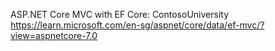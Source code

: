 ASP.NET Core MVC with EF Core: ContosoUniversity
https://learn.microsoft.com/en-sg/aspnet/core/data/ef-mvc/?view=aspnetcore-7.0